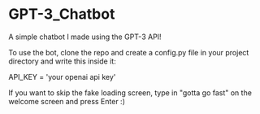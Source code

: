 # GPT-3_Chatbot
A simple chatbot I made using the GPT-3 API!

To use the bot, clone the repo and create a config.py file in your project directory and write this inside it:

API_KEY = 'your openai api key'


If you want to skip the fake loading screen, type in "gotta go fast" on the welcome screen and press Enter :)
